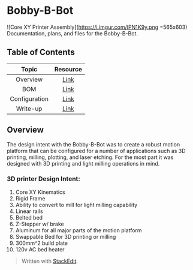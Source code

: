 # Bobby-B-Bot
![Core XY Printer Assembly](https://i.imgur.com/IPN1K9y.png =565x603)
Documentation, plans, and files  for the Bobby-B-Bot.
## Table of Contents
| Topic  | Resource |
|:------:|:--------:|
|Overview|[Link]()  |
|BOM     |[Link]()  |
|Configuration| [Link]() |
|Write-up| [Link]() |

## Overview
The design intent with the Bobby-B-Bot was to create a robust motion platform that can be configured for a number of applications such as 3D printing, milling, plotting, and laser etching. For the most part it was designed with 3D printing and light milling operations in mind. 
### 3D printer Design Intent:
1. Core XY Kinematics
2. Rigid Frame
3. Ability to convert to mill for light milling capability
4. Linear rails 
5. Belted bed
6. Z-Stepper w/ brake
7.  Aluminum for all major parts of the motion platform
8. Swappable Bed for 3D printing or milling
9. 300mm^2 build plate 
10. 120v AC bed heater
















> Written with [StackEdit](https://stackedit.io/).
<!--stackedit_data:
eyJoaXN0b3J5IjpbODA5NjYwNTU0LDcwMTU5OTgzMV19
-->